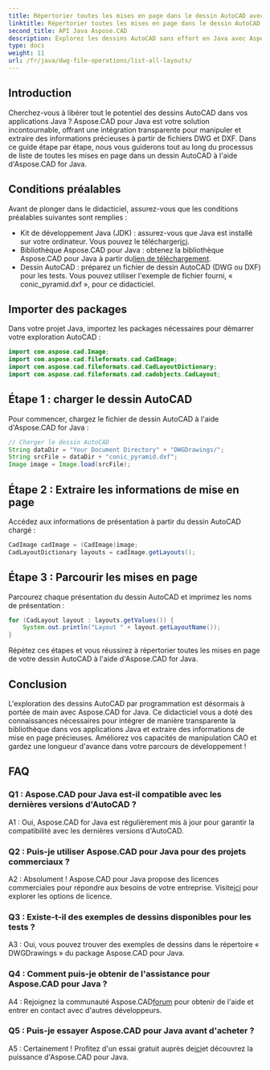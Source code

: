 ```yaml
---
title: Répertorier toutes les mises en page dans le dessin AutoCAD avec Java
linktitle: Répertorier toutes les mises en page dans le dessin AutoCAD avec Java
second_title: API Java Aspose.CAD
description: Explorez les dessins AutoCAD sans effort en Java avec Aspose.CAD. Répertoriez toutes les mises en page, extrayez des informations précieuses. Téléchargez-le maintenant pour une intégration transparente !
type: docs
weight: 11
url: /fr/java/dwg-file-operations/list-all-layouts/
---
```

## Introduction

Cherchez-vous à libérer tout le potentiel des dessins AutoCAD dans vos applications Java ? Aspose.CAD pour Java est votre solution incontournable, offrant une intégration transparente pour manipuler et extraire des informations précieuses à partir de fichiers DWG et DXF. Dans ce guide étape par étape, nous vous guiderons tout au long du processus de liste de toutes les mises en page dans un dessin AutoCAD à l'aide d'Aspose.CAD for Java.

## Conditions préalables

Avant de plonger dans le didacticiel, assurez-vous que les conditions préalables suivantes sont remplies :
- Kit de développement Java (JDK) : assurez-vous que Java est installé sur votre ordinateur. Vous pouvez le télécharger[ici](https://www.oracle.com/java/technologies/javase-downloads.html).
-  Bibliothèque Aspose.CAD pour Java : obtenez la bibliothèque Aspose.CAD pour Java à partir du[lien de téléchargement](https://releases.aspose.com/cad/java/).
- Dessin AutoCAD : préparez un fichier de dessin AutoCAD (DWG ou DXF) pour les tests. Vous pouvez utiliser l'exemple de fichier fourni, « conic_pyramid.dxf », pour ce didacticiel.

## Importer des packages

Dans votre projet Java, importez les packages nécessaires pour démarrer votre exploration AutoCAD :

```java
import com.aspose.cad.Image;
import com.aspose.cad.fileformats.cad.CadImage;
import com.aspose.cad.fileformats.cad.CadLayoutDictionary;
import com.aspose.cad.fileformats.cad.cadobjects.CadLayout;
```

## Étape 1 : charger le dessin AutoCAD

Pour commencer, chargez le fichier de dessin AutoCAD à l'aide d'Aspose.CAD for Java :

```java
// Charger le dessin AutoCAD
String dataDir = "Your Document Directory" + "DWGDrawings/";
String srcFile = dataDir + "conic_pyramid.dxf";
Image image = Image.load(srcFile);
```

## Étape 2 : Extraire les informations de mise en page

Accédez aux informations de présentation à partir du dessin AutoCAD chargé :

```java
CadImage cadImage = (CadImage)image;
CadLayoutDictionary layouts = cadImage.getLayouts();
```

## Étape 3 : Parcourir les mises en page

Parcourez chaque présentation du dessin AutoCAD et imprimez les noms de présentation :

```java
for (CadLayout layout : layouts.getValues()) {
    System.out.println("Layout " + layout.getLayoutName());
}
```

Répétez ces étapes et vous réussirez à répertorier toutes les mises en page de votre dessin AutoCAD à l'aide d'Aspose.CAD for Java.

## Conclusion

L'exploration des dessins AutoCAD par programmation est désormais à portée de main avec Aspose.CAD for Java. Ce didacticiel vous a doté des connaissances nécessaires pour intégrer de manière transparente la bibliothèque dans vos applications Java et extraire des informations de mise en page précieuses. Améliorez vos capacités de manipulation CAO et gardez une longueur d'avance dans votre parcours de développement !

## FAQ

### Q1 : Aspose.CAD pour Java est-il compatible avec les dernières versions d'AutoCAD ?

A1 : Oui, Aspose.CAD for Java est régulièrement mis à jour pour garantir la compatibilité avec les dernières versions d'AutoCAD.

### Q2 : Puis-je utiliser Aspose.CAD pour Java pour des projets commerciaux ?

 A2 : Absolument ! Aspose.CAD pour Java propose des licences commerciales pour répondre aux besoins de votre entreprise. Visite[ici](https://purchase.aspose.com/buy) pour explorer les options de licence.

### Q3 : Existe-t-il des exemples de dessins disponibles pour les tests ?

A3 : Oui, vous pouvez trouver des exemples de dessins dans le répertoire « DWGDrawings » du package Aspose.CAD pour Java.

### Q4 : Comment puis-je obtenir de l'assistance pour Aspose.CAD pour Java ?

 A4 : Rejoignez la communauté Aspose.CAD[forum](https://forum.aspose.com/c/cad/19) pour obtenir de l'aide et entrer en contact avec d'autres développeurs.

### Q5 : Puis-je essayer Aspose.CAD pour Java avant d'acheter ?

 A5 : Certainement ! Profitez d'un essai gratuit auprès de[ici](https://releases.aspose.com/)et découvrez la puissance d'Aspose.CAD pour Java.